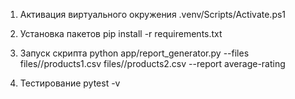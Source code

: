 1) Активация виртуального окружения 
.venv/Scripts/Activate.ps1

2) Установка пакетов
pip install -r requirements.txt

3) Запуск скрипта
python app/report_generator.py --files files//products1.csv files//products2.csv --report average-rating

4) Тестирование
pytest -v